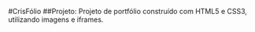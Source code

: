 #CrisFólio
##Projeto:
Projeto de portfólio construído com HTML5 e CSS3, utilizando imagens e iframes.
